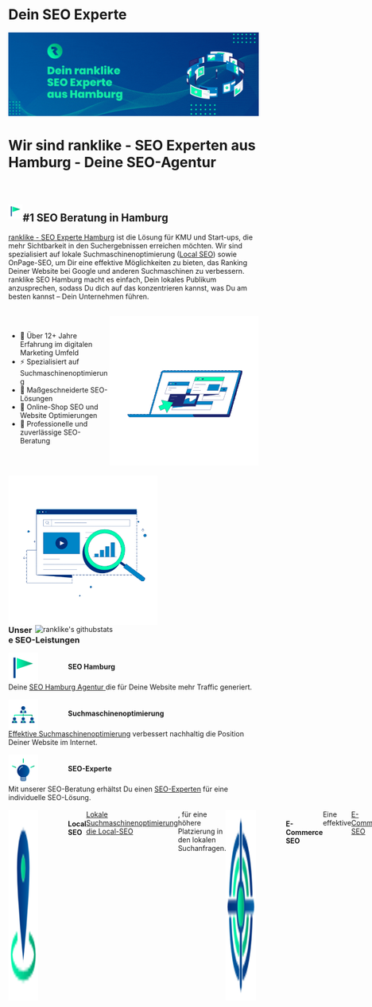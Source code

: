 <h1>Dein SEO Experte</h1>
<img src="./Icons/banner.gif" alt="Dein ranklike SEO Experte aus Hamburg">


<h1>Wir sind ranklike - SEO Experten aus Hamburg - Deine SEO-Agentur</h1>

<br><br>

<img align="left" src="./Icons/ranklike-seo-hamburg.png" width=29px><h2>#1 SEO Beratung in Hamburg</h2>

<p>
<a href="https://ranklike.de/">ranklike - SEO Experte Hamburg</a> ist die Lösung für KMU und Start-ups, die mehr Sichtbarkeit in den Suchergebnissen erreichen möchten. Wir sind spezialisiert auf lokale Suchmaschinenoptimierung (<a href="https://ranklike.de/local-seo/ ">Local SEO</a>) sowie OnPage-SEO, um Dir eine effektive Möglichkeiten zu bieten, das Ranking Deiner Website bei Google und anderen Suchmaschinen zu verbessern. ranklike SEO Hamburg macht es einfach, Dein lokales Publikum anzusprechen, sodass Du dich auf das konzentrieren kannst, was Du am besten kannst – Dein Unternehmen führen.
</p>
<br>

<!--  -->
<img align="right" src="./Icons/ranklike-SEO-Experte-Hamburg-Marketing.gif" width=300px>
<!--  -->

<br>

<p align="left">
       
- 🚀 Über 12+ Jahre Erfahrung im digitalen Marketing Umfeld 
- ⚡️ Spezialisiert auf Suchmaschinenoptimierung 
- 🎯 Maßgeschneiderte SEO-Lösungen 
- 🔎 Online-Shop SEO und Website Optimierungen
- 📌 Professionelle und zuverlässige SEO-Beratung   
</p>
       
<br><br>

<p>
<img align="left" src="./Icons/ranklike-Suchmaschinenoptimierung-Hamburg.gif" width=300>
<br><br><br>
<img align="right" src="https://github-readme-stats.vercel.app/api?username=ranklike&hide=issues&show_icons=true&color=#00FDB0=en&layout=compact" alt="ranklike's githubstats" width=450 /></p>
</p>



<br><br><br><br>
<br><br><br><br>
<br><br><br><br>

<h3>Unsere SEO-Leistungen</h3>


<div style="display:flex;">
<img align="left" src="./Icons/ranklike-seo-hamburg.png" width=60px style="margin-right:60px">
<h4>SEO Hamburg</h4></div>
Deine <a href="https://ranklike.de/">SEO Hamburg Agentur </a>die für Deine Website mehr Traffic generiert.<br><br>

<div style="display:flex;">
<img align="left" src="./Icons/ranklike-suchmaschinenoptimierung.png" width=60px style="margin-right:60px">
<h4 style="display: inline;">Suchmaschinenoptimierung</h4></div>
<a href="https://ranklike.de/local-seo/ ">Effektive Suchmaschinenoptimierung</a> verbessert nachhaltig die Position
Deiner Website im Internet.<br><br>

<div style="display:flex;">
<img align="left" src="./Icons/ranklike-seo-experte.png" width=60px style="margin-right:60px">
<h4>SEO-Experte</h4></div>
Mit unserer SEO-Beratung erhältst Du einen <a href="https://ranklike.de/seo-experte/">SEO-Experten</a> für eine
individuelle SEO-Lösung.<br><br>

<div style="display:flex;">
<img align="left" src="./Icons/ranklike-local-seo.png" width=60px style="margin-right:60px">
<h4>Local SEO</h4>
<a href="https://ranklike.de/local-seo/">Lokale Suchmaschinenoptimierung die Local-SEO</a>, für eine höhere
Platzierung in den lokalen Suchanfragen.<br><br>

<div style="display:flex;">
<img align="left" src="./Icons/ranklike-e-commerce-seo.png" width=60px style="margin-right:60px">
<h4>E-Commerce SEO</h4>
Eine effektive <a href="https://ranklike.de/e-commerce-seo/">E-Commerce SEO</a> Lösung für Produkte und Onlineshops.
Besser ranken!<br><br>

<div style="display:flex;">
<img align="left" src="./Icons/ranklike-offpage-seo.png" width=60px style="margin-right:60px">
<h4>OffPage-SEO</h4>
Mit der passenden <a href="https://ranklike.de/offpage-seo/">OffPage Strategie</a>, erhöhen wir die Autorität und
das Vertrauen Deiner Website.<br><br>

<div style="display:flex;">
<img align="left" src="./Icons/ranklike-onpage-seo.png" width=60px style="margin-right:60px">
<h4>OnPage Optimierung</h4>
<a href="https://ranklike.de/onpage-seo/">OnPage-Optimierungen</a> Deiner Website-Inhalte, um maßgeblich die
Sichtbarkeit zu steigern.<br><br>

<div style="display:flex;">
<img align="left" src="./Icons/ranklike-technisches-seo.png" width=60px style="margin-right:60px">
<h4>Technisches-SEO</h4>
Durch die <a href="https://ranklike.de/technisches-seo/">Technische SEO</a> ergreifen wir alle technischen Maßnahmen
zur Verbesserung Deiner Rankings.<br><br>

<div style="display:flex;">
<img align="left" src="./Icons/ranklike-bilder-seo.png" width=60px style="margin-right:60px">
<h4>Bilder SEO</h4>
Als erfahrener Experte für <a href="https://ranklike.de/bilder-seo/">Bilder-SEO</a> profitieren Du von einer
maximalen Optimierung für Bilder und Grafiken.<br><br>

<div style="display:flex;">
<img align="left" src="./Icons/ranklike-site-audit.png" width=60px style="margin-right:60px">
<h4>Site-Audit</h4>
Mit einer umfangreichen <a href="https://ranklike.de/site-audit/">Site-Audit Seitenanalyse </a>finden Sie schnell
Optimierungsmöglichkeiten.<br><br>


<div style="display:flex;">
<img align="left" src="./Icons/ranklike-keyword-analyse.png" width=60px style="margin-right:60px">
<h4>Keyword Analyse</h4>
Die <a href="https://ranklike.de/keyword-analyse/">Keyword Analyse</a> dient Dir als Grundlage
sämtlicher Suchmaschinenoptimierung<br><br>

<div style="display:flex;">
<img align="left" src="./Icons/ranklike-backlinks.png" width=60px style="margin-right:60px">
<h4>Backlinkaufbau</h4>
Klasse statt Masse! Mit einem autoritären <a href="https://ranklike.de/backlinkaufbau/">Backlinkaufbau </a>steigern
wir Deine Sichtbarkeit.

</p>
<br>
<br>

<h3>Tools die wir nutzen</h3>
<div style="display: flex;align-items: center;">
        <img src="./Icons/Ahrefs.png" alt="Ahrefs" width="70px" height="70px" style="margin-right:30px">
        <img src="./Icons/semrush-logo.jpg" alt="semrush" width="70px" height="70px" style="margin-right:30px">
        <img src="./Icons/screaming.png" alt="screaming" width="70px" height="70px" style="margin-right:30px">
        <img src="./Icons/mangools-logo.png" alt="" width="70px" height="70px" style="margin-right:30px">
        <img src="./Icons/Affinity_white.jpg" alt="Affinity" width="70px" height="70px" style="margin-right:30px">
        <img src="./Icons/lightroom.jpg" alt="lightroom" width="70px" height="70px" style="margin-right:30px">
        <img src="./Icons/Brackets.png" alt="Brackets" width="70px" height="70px" style="margin-right:30px">
        <img src="./Icons/Photoshop.png" alt="Photoshop" width="70px" height="70px" style="margin-right:30px">
</div>

<br>
<br>

<h3>Was wir können</h3>
<table>
        <tr>
            <td align="center" width="96" style="border:1px solid #3A424A">
                <a>
                    <img src="./Icons/html.png" width="40" />
                </a>
                <br>HTML
            </td>
            <td align="center" width="96" style="border:1px solid #3A424A">
                <a>
                    <img src="./Icons/CSS.png" width="40" />
                </a>
                <br>CSS
            </td>
            <td align="center" width="96" style="border:1px solid #3A424A">
                <a>
                    <img src="./Icons/javascript.png" width="40" />
                </a>
                <br>Javascript
            </td>
            <td align="center" width="96" style="border:1px solid #3A424A">
                <a>
                    <img src="./Icons/Bootstrap.png" width="40" />
                </a>
                <br>Bootstrap
            </td>
            <td align="center" width="96" style="border:1px solid #3A424A">
                <a>
                    <img src="./Icons/ebay.png" width="40" />
                </a>
                <br>ebay
            </td>
            <td align="center" width="96" style="border:1px solid #3A424A">
                <a>
                    <img src="./Icons/amazon.png" width="40" />
                </a>
                <br>amazon
            </td>
            <td align="center" width="96" style="border:1px solid #3A424A">
                <a>
                    <img src="./Icons/shopify.png" width="40" />
                </a>
                <br>shopify
            </td>
            <td align="center" width="96" style="border:1px solid #3A424A">
                <a>
                    <img src="./Icons/Wordpress.png" width="40" />
                </a>
                <br>Wordpress
            </td>
            <td align="center" width="96" style="border:1px solid #3A424A">
                <a>
                    <img src="./Icons/woocommerce.png" width="40" />
                </a>
                <br>woocommerce
            </td>
            <td align="center" width="96" style="border:1px solid #3A424A">
                <a>
                    <img src="./Icons/Prestashop.png" width="40" />
                </a>
                <br>Prestashop
            </td>
            <td align="center" width="96" style="border:1px solid #3A424A">
                <a>
                    <img src="./Icons/xt-commerce.png" width="40" />
                </a>
                <br>xt-commerce
            </td>
            </td>
            <td align="center" width="96" style="border:1px solid #3A424A">
                <a>
                    <img src="./Icons/wix.png" width="40" />
                </a>
                <br>wix
            </td>
            </td>
            <td align="center" width="96" style="border:1px solid #3A424A">
                <a>
                    <img src="./Icons/shopware.webp" width="40" />
                </a>
                <br>shopware
            </td>
            </td>
            <td align="center" width="96" style="border:1px solid #3A424A">
                <a>
                    <img src="./Icons/gcloud.png" width="40" />
                </a>
                <br>G-cloud
            </td>
            <td align="center" width="96" style="border:1px solid #3A424A">
                <a>
                    <img src="./Icons/aws.png" width="40" />
                </a>
                <br>aws
            </td>
            <td align="center" width="96" style="border:1px solid #3A424A">
                <a>
                    <img src="./Icons/azure.png" width="40" />
                </a>
                <br>azure
            </td>
        </tr>
</table>

<br>
<br>

<h3>Verbinde dich mit uns</h3>
<div style="display: flex;align-items: center;">
    <a href="https://twitter.com/ranklike"><img src="./Icons/Twitter.png"  width=50></a>
    <a href="https://www.facebook.com/ranklikeSEO"><img src="./Icons/Facebook.png" 
            width=50></a>
    <a href="https://www.instagram.com/rank.like/"><img src="./Icons/Instagram.png" style="margin-right: 10px"
            width=50></a>
    <a href="https://www.pinterest.de/ranklike/"><img src="./Icons/Pinterest.png" style="margin-right: 10px"
            width=50></a>
    <a href="https://www.tumblr.com/blog/ranklike"><img src="./Icons/tumblr.png" style="margin-right: 10px"
            width=50></a>
    <a href="https://www.linkedin.com/company/ranklike-seo/"><img src="./Icons/linkedin.png" style="margin-right: 10px"
            width=50></a>
    <a href="https://www.xing.com/pages/ranklike-seo"><img src="./Icons/xing.png" style="margin-right: 10px"
            width=50></a>
           <a href="https://www.flickr.com/people/ranklike/ "><img src="./Icons/Flickr.png" width=50></a>
    <a href="https://ranklike-seo-hamburg.business.site/ "><img src="./Icons/ranklike-seo-logo.png" width=50></a>

<!-- THOSE SVG IS NOT VISIBLE DUE TO SOME REASON -->
       
  <!-- <svg width="48" height="48" viewBox="0 0 48 48" fill="none" xmlns="http://www.w3.org/2000/svg">
<path fill-rule="evenodd" clip-rule="evenodd"
d="M0 24C0 10.7452 10.7452 0 24 0C37.2548 0 48 10.7452 48 24C48 37.2548 37.2548 48 24 48C10.7452 48 0 37.2548 0 24ZM23.2812 19.5075L23.3316 20.338L22.4922 20.2363C19.4369 19.8465 16.7677 18.5245 14.5013 16.3043L13.3934 15.2027L13.108 16.0162C12.5036 17.8296 12.8897 19.7448 14.1488 21.0328C14.8203 21.7446 14.6692 21.8463 13.5109 21.4226C13.108 21.287 12.7554 21.1854 12.7219 21.2362C12.6044 21.3548 13.0073 22.8971 13.3262 23.5072C13.7627 24.3546 14.6524 25.1851 15.6261 25.6766L16.4487 26.0664L15.475 26.0833C14.5349 26.0833 14.5013 26.1003 14.6021 26.4562C14.9378 27.5578 16.264 28.7272 17.7413 29.2357L18.7822 29.5916L17.8756 30.1339C16.5326 30.9135 14.9546 31.3542 13.3766 31.3881C12.6211 31.405 12 31.4728 12 31.5237C12 31.6931 14.0481 32.6422 15.24 33.0151C18.8157 34.1167 23.063 33.6422 26.2526 31.7609C28.5189 30.422 30.7852 27.7612 31.8428 25.1851C32.4136 23.8123 32.9844 21.304 32.9844 20.1007C32.9844 19.3211 33.0347 19.2194 33.9748 18.2872C34.5288 17.7449 35.0492 17.1517 35.15 16.9822C35.3178 16.6602 35.3011 16.6602 34.4449 16.9483C33.018 17.4568 32.8165 17.389 33.5216 16.6263C34.042 16.084 34.6631 15.101 34.6631 14.8129C34.6631 14.762 34.4113 14.8468 34.1259 14.9993C33.8238 15.1688 33.1523 15.423 32.6486 15.5756L31.7421 15.8637L30.9195 15.3044C30.4663 14.9993 29.8283 14.6604 29.4926 14.5587C28.6364 14.3214 27.327 14.3553 26.5548 14.6265C24.4563 15.3891 23.1301 17.3551 23.2812 19.5075Z"
fill="#00fdb0" />
</svg>

<svg width="48" height="48" viewBox="0 0 48 48" fill="none" xmlns="http://www.w3.org/2000/svg">
<path fill-rule="evenodd" clip-rule="evenodd"
d="M0 24C0 10.7452 10.7452 0 24 0C37.2548 0 48 10.7452 48 24C48 37.2548 37.2548 48 24 48C10.7452 48 0 37.2548 0 24ZM38.2954 23.7986C38.2954 20.3766 35.4692 17.6 31.9766 17.6C28.4805 17.6 25.6527 20.3766 25.6527 23.7986C25.6527 27.2222 28.4805 29.9989 31.9766 29.9989C35.4692 29.9989 38.2954 27.2222 38.2954 23.7986ZM22.241 23.7986C22.241 20.3766 19.4132 17.6 15.9171 17.6C12.4262 17.6 9.6 20.3766 9.6 23.7986C9.6 27.2222 12.4262 29.9989 15.9171 29.9989C19.4132 29.9989 22.241 27.2222 22.241 23.7986Z"
fill="#00fdb0" />
</svg>
<svg width="48" height="48" viewBox="0 0 48 48" fill="none" xmlns="http://www.w3.org/2000/svg">
<path fill-rule="evenodd" clip-rule="evenodd"
d="M0 24C0 10.7452 10.7452 0 24 0C37.2548 0 48 10.7452 48 24C48 37.2548 37.2548 48 24 48C10.7452 48 0 37.2548 0 24ZM26.5016 38.1115V25.0542H30.1059L30.5836 20.5546H26.5016L26.5077 18.3025C26.5077 17.1289 26.6192 16.5001 28.3048 16.5001H30.5581V12H26.9532C22.6231 12 21.0991 14.1828 21.0991 17.8536V20.5551H18.4V25.0547H21.0991V38.1115H26.5016Z"
fill="#00fdb0" />
</svg>
<svg width="48" height="48" viewBox="0 0 48 48" fill="none" xmlns="http://www.w3.org/2000/svg">
<path fill-rule="evenodd" clip-rule="evenodd"
d="M0 24C0 10.7452 10.7452 0 24 0C37.2548 0 48 10.7452 48 24C48 37.2548 37.2548 48 24 48C10.7452 48 0 37.2548 0 24ZM24.0012 11.2C20.5249 11.2 20.0886 11.2152 18.7233 11.2773C17.3606 11.3397 16.4305 11.5555 15.6166 11.872C14.7747 12.1989 14.0606 12.6363 13.3491 13.348C12.6371 14.0595 12.1997 14.7736 11.8717 15.6152C11.5544 16.4294 11.3384 17.3598 11.2771 18.7219C11.216 20.0873 11.2 20.5238 11.2 24.0001C11.2 27.4764 11.2155 27.9114 11.2773 29.2767C11.34 30.6394 11.5557 31.5695 11.872 32.3834C12.1992 33.2253 12.6365 33.9394 13.3483 34.6509C14.0595 35.3629 14.7736 35.8013 15.615 36.1283C16.4294 36.4448 17.3598 36.6605 18.7222 36.7229C20.0876 36.7851 20.5236 36.8003 23.9996 36.8003C27.4762 36.8003 27.9111 36.7851 29.2765 36.7229C30.6391 36.6605 31.5703 36.4448 32.3848 36.1283C33.2264 35.8013 33.9394 35.3629 34.6506 34.6509C35.3626 33.9394 35.8 33.2253 36.128 32.3837C36.4427 31.5695 36.6587 30.6391 36.7227 29.277C36.784 27.9116 36.8 27.4764 36.8 24.0001C36.8 20.5238 36.784 20.0876 36.7227 18.7222C36.6587 17.3595 36.4427 16.4294 36.128 15.6155C35.8 14.7736 35.3626 14.0595 34.6506 13.348C33.9386 12.636 33.2266 12.1987 32.384 11.872C31.5679 11.5555 30.6373 11.3397 29.2746 11.2773C27.9092 11.2152 27.4746 11.2 23.9972 11.2H24.0012Z"
                        fill="#00fdb0" />
<path fill-rule="evenodd" clip-rule="evenodd"
d="M22.8529 13.5067C23.1937 13.5062 23.574 13.5067 24.0012 13.5067C27.4188 13.5067 27.8239 13.519 29.1735 13.5803C30.4215 13.6374 31.0989 13.8459 31.5501 14.0211C32.1474 14.2531 32.5733 14.5304 33.021 14.9784C33.469 15.4264 33.7464 15.8531 33.9789 16.4505C34.1541 16.9011 34.3629 17.5785 34.4197 18.8265C34.481 20.1758 34.4944 20.5812 34.4944 23.9972C34.4944 27.4132 34.481 27.8186 34.4197 29.1679C34.3626 30.4159 34.1541 31.0933 33.9789 31.5439C33.7469 32.1413 33.469 32.5666 33.021 33.0144C32.573 33.4624 32.1477 33.7397 31.5501 33.9717C31.0994 34.1477 30.4215 34.3557 29.1735 34.4128C27.8242 34.4741 27.4188 34.4874 24.0012 34.4874C20.5833 34.4874 20.1782 34.4741 18.8289 34.4128C17.5809 34.3552 16.9035 34.1466 16.4521 33.9714C15.8547 33.7394 15.428 33.4621 14.98 33.0141C14.532 32.5661 14.2547 32.1405 14.0222 31.5429C13.847 31.0922 13.6382 30.4149 13.5814 29.1669C13.52 27.8175 13.5078 27.4122 13.5078 23.994C13.5078 20.5758 13.52 20.1726 13.5814 18.8233C13.6384 17.5753 13.847 16.8979 14.0222 16.4467C14.2542 15.8494 14.532 15.4227 14.98 14.9747C15.428 14.5267 15.8547 14.2494 16.4521 14.0168C16.9033 13.8408 17.5809 13.6328 18.8289 13.5755C20.0097 13.5222 20.4673 13.5062 22.8529 13.5035V13.5067ZM30.8338 15.632C29.9858 15.632 29.2978 16.3193 29.2978 17.1675C29.2978 18.0155 29.9858 18.7035 30.8338 18.7035C31.6818 18.7035 32.3698 18.0155 32.3698 17.1675C32.3698 16.3195 31.6818 15.632 30.8338 15.632ZM24.0012 17.4267C20.371 17.4267 17.4278 20.37 17.4278 24.0001C17.4278 27.6303 20.371 30.5722 24.0012 30.5722C27.6314 30.5722 30.5735 27.6303 30.5735 24.0001C30.5735 20.37 27.6314 17.4267 24.0012 17.4267Z"
                        fill="#00fdb0" />
<path fill-rule="evenodd" clip-rule="evenodd"
d="M24.0012 19.7334C26.3575 19.7334 28.2679 21.6436 28.2679 24.0001C28.2679 26.3564 26.3575 28.2668 24.0012 28.2668C21.6446 28.2668 19.7345 26.3564 19.7345 24.0001C19.7345 21.6436 21.6446 19.7334 24.0012 19.7334Z"
fill="#00fdb0" />
</svg>
<svg width="48" height="48" viewBox="0 0 48 48" fill="none" xmlns="http://www.w3.org/2000/svg">
<path fill-rule="evenodd" clip-rule="evenodd"
d="M23.9605 47.4831C10.7255 47.4831 0.000488281 36.9206 0.000488281 23.8949C0.000488281 10.8692 10.7255 0.309204 23.9605 0.309204C37.193 0.309204 47.9206 10.8692 47.9206 23.8949C47.9206 36.9206 37.193 47.4831 23.9605 47.4831ZM2.21736 23.8951C2.21736 32.9495 7.94047 40.685 16.017 43.8C15.8271 42.1099 15.6577 39.5154 16.094 37.6661C16.4866 35.9987 18.6399 27.0429 18.6399 27.0429C18.6399 27.0429 17.9906 25.7621 17.9906 23.8699C17.9906 20.8964 19.7383 18.6783 21.9197 18.6783C23.7701 18.6783 24.6658 20.0476 24.6658 21.6897C24.6658 23.5238 23.4801 26.2648 22.8667 28.8063C22.356 30.936 23.9523 32.669 26.0825 32.669C29.9424 32.669 32.9091 28.6623 32.9091 22.8796C32.9091 17.7612 29.175 14.184 23.8394 14.184C17.662 14.184 14.0357 18.7465 14.0357 23.4606C14.0357 25.2972 14.7517 27.2678 15.65 28.3389C15.8271 28.5511 15.8527 28.7356 15.8014 28.9528C15.6371 29.6274 15.2702 31.08 15.1983 31.3756C15.1033 31.7671 14.8826 31.8505 14.4694 31.6636C11.7593 30.4206 10.0655 26.5149 10.0655 23.3823C10.0655 16.6396 15.0417 10.445 24.4117 10.445C31.9442 10.445 37.7981 15.7301 37.7981 22.7911C37.7981 30.1579 33.0785 36.0871 26.5316 36.0871C24.3296 36.0871 22.2611 34.9604 21.5527 33.6316C21.5527 33.6316 20.4646 37.7116 20.2002 38.712C19.71 40.5688 18.3858 42.8956 17.5029 44.3153C19.533 44.9368 21.6913 45.2703 23.9318 45.2703C35.9247 45.2703 45.6463 35.7006 45.6463 23.8951C45.6463 12.0871 35.9247 2.51998 23.9318 2.51998C11.9389 2.51998 2.21736 12.0871 2.21736 23.8951Z"
fill="#00fdb0" />
</svg>
<svg width="48" height="48" viewBox="0 0 48 48" fill="none" xmlns="http://www.w3.org/2000/svg">
<path fill-rule="evenodd" clip-rule="evenodd"
d="M23.9999 0.03125C10.7967 0.03125 0.0449219 10.7346 0.0449219 23.9379C0.0449219 37.1411 10.7967 47.8445 23.9999 47.8445C37.2032 47.8445 47.9549 37.1411 47.9549 23.9379C47.9549 10.7346 37.2032 0.03125 23.9999 0.03125ZM29.0997 32.4369C29.8936 32.4171 30.9582 32.187 31.5149 31.9225L32.9547 36.1745C32.4151 36.9666 29.9712 37.884 27.7707 37.9216C21.2489 38.0334 18.7784 33.2938 18.7784 29.9575V20.2142H15.7484V16.3623C20.2904 14.7306 21.3824 10.6501 21.6389 8.32516C21.6567 8.16548 21.7827 8.10253 21.8549 8.10253H26.2392V15.699H32.2306V20.2144H26.2184V29.4978C26.2377 30.7598 26.7029 32.5007 29.0997 32.4369Z"
fill="#00fdb0" />
</svg>
<svg width="48" height="48" viewBox="0 0 48 48" fill="none" xmlns="http://www.w3.org/2000/svg">
<path fill-rule="evenodd" clip-rule="evenodd"
d="M0 24C0 10.7452 10.7452 0 24 0C37.2548 0 48 10.7452 48 24C48 37.2548 37.2548 48 24 48C10.7452 48 0 37.2548 0 24ZM16.9605 19.8778H11.5216V36.2196H16.9605V19.8778ZM17.3188 14.8227C17.2835 13.2204 16.1377 12 14.277 12C12.4164 12 11.2 13.2204 11.2 14.8227C11.2 16.3918 12.3805 17.6473 14.2064 17.6473H14.2412C16.1377 17.6473 17.3188 16.3918 17.3188 14.8227ZM36.5754 26.8497C36.5754 21.8303 33.8922 19.4941 30.3131 19.4941C27.4254 19.4941 26.1326 21.0802 25.4107 22.1929V19.8783H19.9711C20.0428 21.4117 19.9711 36.22 19.9711 36.22H25.4107V27.0934C25.4107 26.605 25.446 26.1178 25.5898 25.7681C25.9829 24.7924 26.8779 23.7822 28.3805 23.7822C30.3494 23.7822 31.1365 25.2807 31.1365 27.4767V36.2196H36.5752L36.5754 26.8497Z"
fill="#00fdb0" />
</svg> -->
 </div>

<br>
<br>

<div>
            
<img src="./Icons/ranklike-seo-hamburg.png" width="40" align="left"><h4>Deine Experten für SEO Hamburg</h4>
<a href="https://www.google.com/maps/place/ranklike+-+Online+Marketing+SEO/@53.5781434,10.0373003,17z/data=!3m1!4b1!4m5!3m4!1s0x0:0xfde4ac845b7be47e!8m2!3d53.5781434!4d10.039489?shorturl=1"><img src="./Icons/map.webp"></a>

<br><br>

Hier findet Ihr unser <a href="https://goo.gl/maps/gxpX35xVxXkvHy9j8">Hamburg SEO Experten Profil</a> in den Maps.

Wir nehmen gerne Eure Anfragen entgegen unter: <a href="https://ranklike.de/kontakt/">SEO-Anfrage starten</a>

